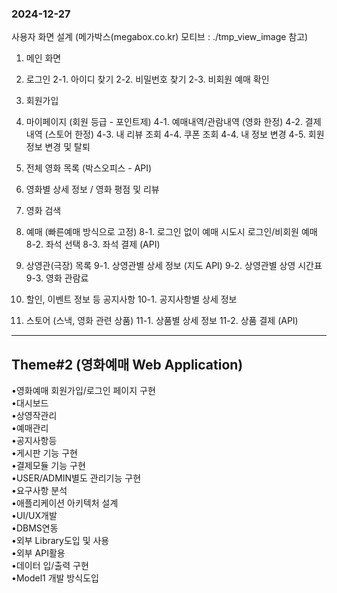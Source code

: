 
### 2024-12-27
사용자 화면 설계 (메가박스(megabox.co.kr) 모티브 : ./tmp_view_image 참고)

1. 메인 화면

2. 로그인
2-1. 아이디 찾기
2-2. 비밀번호 찾기
2-3. 비회원 예매 확인

3. 회원가입

4. 마이페이지 (회원 등급 - 포인트제)
4-1. 예매내역/관람내역 (영화 한정)
4-2. 결제내역 (스토어 한정)
4-3. 내 리뷰 조회
4-4. 쿠폰 조회 
4-4. 내 정보 변경
4-5. 회원 정보 변경 및 탈퇴

5. 전체 영화 목록 (박스오피스 - API)

6. 영화별 상세 정보 / 영화 평점 및 리뷰

7. 영화 검색

8. 예매 (빠른예매 방식으로 고정)
8-1. 로그인 없이 예매 시도시 로그인/비회원 예매
8-2. 좌석 선택
8-3. 좌석 결제 (API)

9. 상영관(극장) 목록 
9-1. 상영관별 상세 정보 (지도 API)
9-2. 상영관별 상영 시간표
9-3. 영화 관람료

10. 할인, 이벤트 정보 등 공지사항
10-1. 공지사항별 상세 정보

11. 스토어 (스낵, 영화 관련 상품)
11-1. 상품별 상세 정보
11-2. 상품 결제 (API)




           

---

## Theme#2 (영화예매 Web Application)

•영화예매 회원가입/로그인 페이지 구현  
•대시보드  
•상영작관리  
•예매관리  
•공지사항등  
•게시판 기능 구현  
•결제모듈 기능 구현  
•USER/ADMIN별도 관리기능 구현  
•요구사항 분석  
•애플리케이션 아키텍처 설계  
•UI/UX개발  
•DBMS연동  
•외부 Library도입 및 사용  
•외부 API활용  
•데이터 입/출력 구현  
•Model1 개발 방식도입  